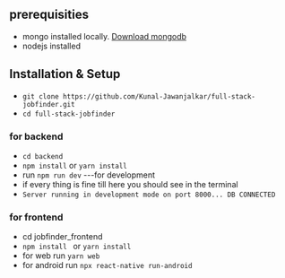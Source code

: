 ## prerequisities

- mongo installed locally. [Download mongodb](https://www.mongodb.com/try/download/community)
- nodejs installed

## Installation & Setup

- `git clone https://github.com/Kunal-Jawanjalkar/full-stack-jobfinder.git`
- `cd full-stack-jobfinder`

### for backend
- `cd backend`
- `npm install` or `yarn install`
- run `npm run dev` ---for development
- if every thing is fine till here you should see in the terminal
- `Server running in development mode on port 8000... DB CONNECTED`

### for frontend
- cd jobfinder_frontend
- `npm install ` or `yarn install`
- for web run `yarn web`
- for android run `npx react-native run-android`
